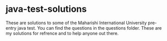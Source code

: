 # java-test-solutions
These are solutions to some of the Maharishi International University pre-entry java test. You can find the questions in the questions  folder.
These are my solutions for refrence and to help anyone out there.
